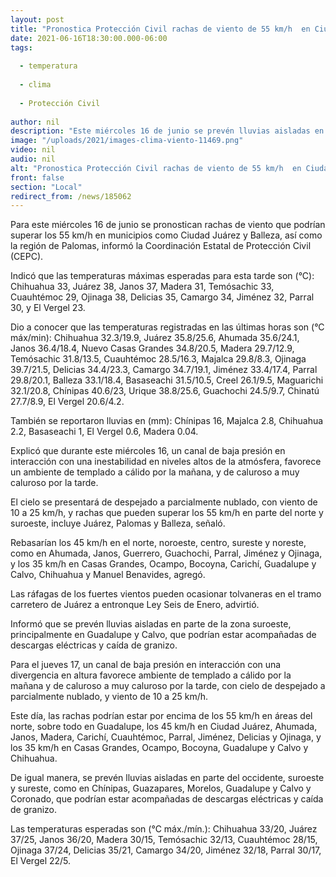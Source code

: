 ```yaml
---
layout: post
title: "Pronostica Protección Civil rachas de viento de 55 km/h  en Ciudad Juárez y Balleza"
date: 2021-06-16T18:30:00.000-06:00
tags:
  
  - temperatura
  
  - clima
  
  - Protección Civil
  
author: nil
description: "Este miércoles 16 de junio se prevén lluvias aisladas en Guadalupe y Calvo, mientras que el jueves en Chínipas, Guazapares, Morelos, Guadalupe y Calvo y Coronado"
image: "/uploads/2021/images-clima-viento-11469.png"
video: nil
audio: nil
alt: "Pronostica Protección Civil rachas de viento de 55 km/h  en Ciudad Juárez y Balleza"
front: false
section: "Local"
redirect_from: /news/185062
---
```



Para este miércoles 16 de junio se pronostican rachas de viento que podrían superar los 55 km/h en municipios como Ciudad Juárez y Balleza, así como la región de Palomas, informó la Coordinación Estatal de Protección Civil (CEPC).

 

Indicó que las temperaturas máximas esperadas para esta tarde son (°C): Chihuahua 33, Juárez 38, Janos 37, Madera 31, Temósachic 33, Cuauhtémoc 29, Ojinaga 38, Delicias 35, Camargo 34, Jiménez 32, Parral 30, y El Vergel 23.

 

Dio a conocer que las temperaturas registradas en las últimas horas son (°C máx/min): Chihuahua 32.3/19.9, Juárez 35.8/25.6, Ahumada 35.6/24.1, Janos 36.4/18.4, Nuevo Casas Grandes 34.8/20.5, Madera 29.7/12.9, Temósachic 31.8/13.5, Cuauhtémoc 28.5/16.3, Majalca 29.8/8.3, Ojinaga 39.7/21.5, Delicias 34.4/23.3, Camargo 34.7/19.1, Jiménez 33.4/17.4, Parral 29.8/20.1, Balleza 33.1/18.4, Basaseachi 31.5/10.5, Creel 26.1/9.5, Maguarichi 32.1/20.8, Chínipas 40.6/23, Urique 38.8/25.6, Guachochi 24.5/9.7, Chinatú 27.7/8.9, El Vergel 20.6/4.2.

 

También se reportaron lluvias en (mm): Chínipas 16, Majalca 2.8, Chihuahua 2.2, Basaseachi 1, El Vergel 0.6, Madera 0.04.

 

 

Explicó que durante este miércoles 16, un canal de baja presión en interacción con una inestabilidad en niveles altos de la atmósfera, favorece un ambiente de templado a cálido por la mañana, y de caluroso a muy caluroso por la tarde.

 

El cielo se presentará de despejado a parcialmente nublado, con viento de 10 a 25 km/h, y rachas que pueden superar los 55 km/h en parte del norte y suroeste, incluye Juárez, Palomas y Balleza, señaló.

 

Rebasarían los 45 km/h en el norte, noroeste, centro, sureste y noreste, como en Ahumada, Janos, Guerrero, Guachochi, Parral, Jiménez y Ojinaga, y los 35 km/h en Casas Grandes, Ocampo, Bocoyna, Carichí, Guadalupe y Calvo, Chihuahua y Manuel Benavides, agregó.

 

Las ráfagas de los fuertes vientos pueden ocasionar tolvaneras en el tramo carretero de Juárez a entronque Ley Seis de Enero, advirtió.

 

Informó que se prevén lluvias aisladas en parte de la zona suroeste, principalmente en Guadalupe y Calvo, que podrían estar acompañadas de descargas eléctricas y caída de granizo.

 

Para el jueves 17, un canal de baja presión en interacción con una divergencia en altura favorece ambiente de templado a cálido por la mañana y de caluroso a muy caluroso por la tarde, con cielo de despejado a parcialmente nublado, y viento de 10 a 25 km/h.

 

Este día, las rachas podrían estar por encima de los 55 km/h en áreas del norte, sobre todo en Guadalupe, los 45 km/h en Ciudad Juárez, Ahumada, Janos, Madera, Carichí, Cuauhtémoc, Parral, Jiménez, Delicias y Ojinaga, y los 35 km/h en Casas Grandes, Ocampo, Bocoyna, Guadalupe y Calvo y Chihuahua.

 

De igual manera, se prevén lluvias aisladas en parte del occidente, suroeste y sureste, como en Chínipas, Guazapares, Morelos, Guadalupe y Calvo y Coronado, que podrían estar acompañadas de descargas eléctricas y caída de granizo.

 

Las temperaturas esperadas son (°C máx./mín.): Chihuahua 33/20, Juárez 37/25, Janos 36/20, Madera 30/15, Temósachic 32/13, Cuauhtémoc 28/15, Ojinaga 37/24, Delicias 35/21, Camargo 34/20, Jiménez 32/18, Parral 30/17, El Vergel 22/5. 
